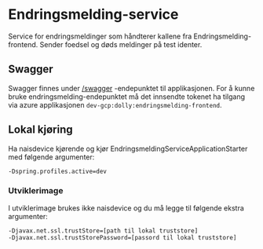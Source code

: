# Endringsmelding-service

Service for endringsmeldinger som håndterer kallene fra Endringsmelding-frontend. Sender foedsel og døds meldinger på
test identer.

## Swagger

Swagger finnes under [/swagger](https://testnav-endringsmelding-service.intern.dev.nav.no/swagger) -endepunktet til
applikasjonen. For å kunne bruke endringsmelding-endepunktet må det innsendte tokenet ha tilgang via azure
applikasjonen `dev-gcp:dolly:endringsmelding-frontend`.

## Lokal kjøring

Ha naisdevice kjørende og kjør EndringsmeldingServiceApplicationStarter med følgende argumenter:
```
-Dspring.profiles.active=dev
```

### Utviklerimage

I utviklerimage brukes ikke naisdevice og du må legge til følgende ekstra argumenter:

```
-Djavax.net.ssl.trustStore=[path til lokal truststore]
-Djavax.net.ssl.trustStorePassword=[passord til lokal truststore]
```
